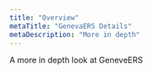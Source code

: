 ```yaml
---
title: "Overview"
metaTitle: "GenevaERS Details"
metaDescription: "More in depth"
---
```


A more in depth look at GeneveERS 
